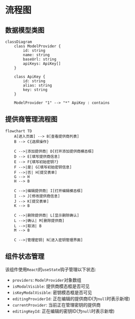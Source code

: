 # 流程图

## 数据模型类图
```mermaid
classDiagram
    class ModelProvider {
        id: string
        name: string
        baseUrl: string
        apiKeys: ApiKey[]
    }
    
    class ApiKey {
        id: string
        alias: string
        key: string
    }
    
    ModelProvider "1" --> "*" ApiKey : contains
```

## 提供商管理流程图

```mermaid
flowchart TD
    A[进入页面] --> B[查看提供商列表]
    B --> C{选择操作}
    
    C -->|添加提供商| D[打开添加提供商模态框]
    D --> E[填写提供商信息]
    E --> F{填写初始密钥?}
    F -->|是| G[填写初始密钥信息]
    F -->|否| H[提交表单]
    G --> H
    H --> B
    
    C -->|编辑提供商| I[打开编辑模态框]
    I --> J[修改提供商信息]
    J --> K[提交表单]
    K --> B
    
    C -->|删除提供商| L[显示删除确认]
    L -->|确认| M[删除提供商]
    L -->|取消| B
    M --> B
    
    C -->|管理密钥| N[进入密钥管理界面]
```

## 组件状态管理
该组件使用`React`的`useState`钩子管理以下状态:

- `providers`: `ModelProvider`对象数组
- `isModalVisible`: 提供商模态框是否可见
- `isKeyModalVisible`: 密钥模态框是否可见
- `editingProviderId`: 正在编辑的提供商ID(为`null`时表示新增)
- `currentProvider`: 当前正在管理密钥的提供商
- `editingKeyId`: 正在编辑的密钥ID(为`null`时表示新增)